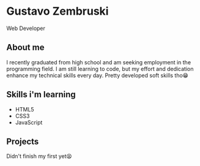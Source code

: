 
Gustavo Zembruski
=================

Web Developer

About me
--------

I recently graduated from high school and am seeking employment in the programming field. I am still learning to code, but my effort and dedication enhance my technical skills every day. Pretty developed soft skills tho😁

Skills i'm learning
------

*   HTML5
*   CSS3
*   JavaScript

Projects
--------

Didn't finish my first yet😫
